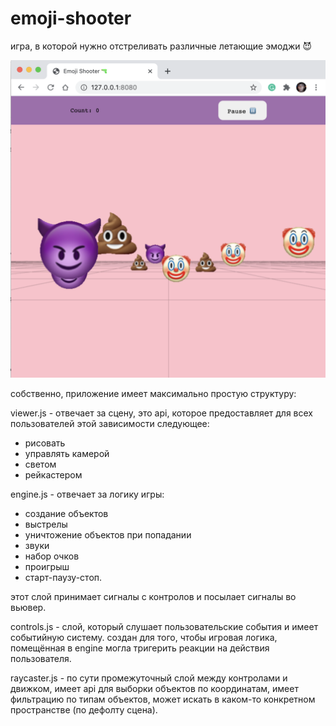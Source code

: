 # emoji-shooter
игра, в которой нужно отстреливать различные летающие эмоджи 😈

![pic](./preview.png)

собственно, приложение имеет максимально простую структуру:

viewer.js - отвечает за сцену, это api, которое предоставляет для всех пользователей этой зависимости следующее:
- рисовать
- управлять камерой
- светом
- рейкастером

engine.js - отвечает за логику игры:
- создание объектов
- выстрелы
- уничтожение объектов при попадании
- звуки
- набор очков
- проигрыш
- старт-паузу-стоп.

этот слой принимает сигналы с контролов и посылает сигналы во вьювер.

controls.js - слой, который слушает пользовательские события и имеет событийную систему. создан для того, чтобы игровая логика, помещённая в engine могла тригерить реакции на действия пользователя.

raycaster.js - по сути промежуточный слой между контролами и движком, имеет api для выборки объектов по координатам, имеет фильтрацию по типам объектов, может искать в каком-то конкретном пространстве (по дефолту сцена).
